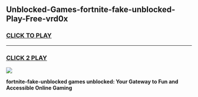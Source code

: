 
## Unblocked-Games-fortnite-fake-unblocked-Play-Free-vrd0x
<h3>
<a href="https://premium76.site?title=fortnite-fake-unblocked&ref=12A">CLICK TO PLAY</a></h3>
<hr>

<h3>
<a href="https://premium76.site?title=fortnite-fake-unblocked&ref=12A">CLICK 2 PLAY</a>
  
</h3>

<a href="https://premium76.site?title=fortnite-fake-unblocked&ref=12A"><img src="https://clearcache.store/games.png"></a>


**fortnite-fake-unblocked games unblocked: Your Gateway to Fun and Accessible Online Gaming**
